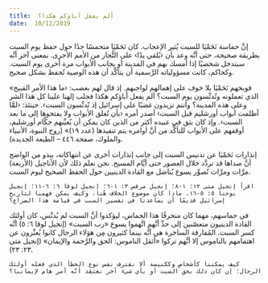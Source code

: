 ```yaml
---
title:  ألم يفعل آباؤكم هكذا؟
date:  10/12/2019
---
```


إنَّ حماسة نَحَمْيَا للسبت يُثير الإعجاب. كان نَحَمْيَا متحمسًا جدًا حول حفظ يوم السبت بطريقة صحيحة، حتى أنَّه وعد بأن ‹يُلقي يدًا› على التُّجار من الأمم الأخرى. بمعنى آخر أنَّه سيتدخل شخصيًا إذا أمسك بهم في المدينة أو بجانب الأبواب مرة أخرى يوم السبت. وكحاكم، كانت مسؤولياته الرَّسمية أن يتأكَّد أن هذه الوصية تُحفظ بشكل صحيح.

«فوبخهم نَحَمْيَا بلا خوف على إهمالهم لواجبهم. إذ قال لهم بغضب: ‹ما هذا الأمر القبيح الذي تعملونه وتُدنِّسون يوم السبت؟ ألم يفعل آباؤكم هكذا فجلب إلهنا علينا كل هذا الشر وعلى هذه المدينة؟ وأنتم تزيدون غضبًا على إسرائيل إذ تُدنِّسون السبت›. حينئذ: ‹لمَّا أظلمت أبواب أورشليم قبل السبت› أصدر أمره ‹بأن تُغلق الأبواب ولا يفتحوها إلى ما بعد السبت›. وإذ كان يثق في عبيده أكثر من الذين كان يمكن أن يُعيِّنهم حكَّام أورشليم، أوقفهم على الأبواب للتأكُّد من أنَّ أوامره يتم تنفيذها (عدد ١٩)» (روح النبوة، الأنبياء والملوك، صفحة ٤٤٦ – الطبعة الجديدة).

إنذارات نَحَمْيَا عن تدنيس السبت إلى جانب إنذارات أخرى عن انتهاكاته، يبدو من الواضح أنَّ صداها قد تردَّد خلال العصور حتى أيَّام المسيح. نحن نعلم ذلك لأن الأناجيل (الأربعة) مرَّات ومرَّات تُصوِّر يسوع يُناضل مع القادة الدينيين حول الحفظ الصحيح ليوم السبت.

`اقرأ إنجيل متى ١٢: ١-٨؛ إنجيل مرقس ٣: ١-٦؛ إنجيل لوقا ٦: ٦-١١؛ إنجيل يوحنا ٥: ٥-١٦. ماذا كان موضوع الخلاف هُنا، وكيف يمكن فهمنا لتاريخ إسرائيل قديمًا أن يساعدنا في تفسير السبب في قيامة هذا الصراع؟`

في حماسهم، مهما كان منحرفًا هذا الحماس، ليؤكدوا أنَّ السبت لم يُدنَّس، كان أولئك القادة الدينيون متعصّبين إلى حدِّ أنَّهم اتَّهموا يسوع «رب السبت» (إنجيل لوقا ٦: ٥) أنَّه كسر السبت. المُفارقة الساخرة هي أنَّه بينما كثيرون مِن هؤلاء الرجال كانوا يُعبِّرون عن اهتمامهم بالناموس إلا أنَّهم تركوا «أثقل الناموس: الحق والرَّحمة والإيمان» (إنجيل متى ٢٣: ٢٣).

`كيف يمكننا كأشخاص وككنيسة ألا نقترف نفس نوع الخطأ الذي فعله أولئك الرجال؛ إن كان ذلك بحق السبت أو بأي شيء آخر نعتقد أنَّه أمر هام لإيماننا؟`